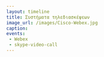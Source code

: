 ```yaml
---
layout: timeline
title: Συστήματα τηλεδιασκέψεων
image_url: /images/Cisco-Webex.jpg
caption: 
events:
 - Webex
 - skype-video-call
---
```

